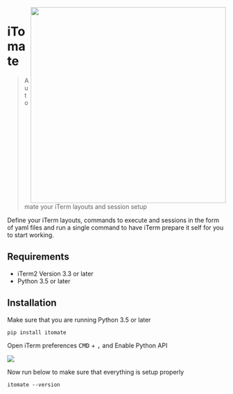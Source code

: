 <img width="450px" align="right" src="https://i.imgur.com/xHH6Ffr.png" />

# iTomate
> Automate your iTerm layouts and session setup

Define your iTerm layouts, commands to execute and sessions in the form of yaml files and run a single command to have iTerm prepare it self for you to start working.

## Requirements

* iTerm2 Version 3.3 or later
* Python 3.5 or later

## Installation

Make sure that you are running Python 3.5 or later

```shell
pip install itomate
```
Open iTerm preferences <kbd>CMD</kbd> + <kbd>,</kbd> and Enable Python API

![](https://i.imgur.com/FfRDIo5.png)

Now run below to make sure that everything is setup properly

```shell
itomate --version
```
